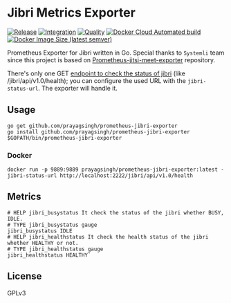 # Jibri Metrics Exporter

[![Release](https://github.com/prayagsingh/prometheus-jibri-exporter/actions/workflows/release.yml/badge.svg?branch=main)](https://github.com/prayagsingh/prometheus-jibri-exporter/actions/workflows/release.yml)
[![Integration](https://github.com/prayagsingh/prometheus-jibri-exporter/workflows/Integration/badge.svg?branch=main)](https://github.com/prayagsingh/prometheus-jibri-exporter/workflows/Integration/badge.svg?branch=main) [![Quality](https://github.com/prayagsingh/prometheus-jibri-exporter/workflows/Quality/badge.svg?branch=main)](https://github.com/prayagsingh/prometheus-jibri-exporter/workflows/Quality/badge.svg?branch=main) [![Docker Cloud Automated build](https://img.shields.io/docker/cloud/automated/prayagsingh/prometheus-jibri-exporter)](https://hub.docker.com/r/prayagsingh/prometheus-jibri-exporter) [![Docker Image Size (latest semver)](https://img.shields.io/docker/image-size/prayagsingh/prometheus-jibri-exporter)](https://hub.docker.com/r/prayagsingh/prometheus-jibri-exporter)

Prometheus Exporter for Jibri written in Go. Special thanks to `Systemli` team since this project is based on [Prometheus-jitsi-meet-exporter](https://github.com/systemli/prometheus-jitsi-meet-exporter) repository.

There's only one GET [endpoint to check the status of jibri](https://github.com/jitsi/jibri/blob/master/doc/http_api.md#url) (like /jibri/api/v1.0/health); you can configure the used URL with the `jibri-status-url`.
The exporter will handle it.

## Usage

```
go get github.com/prayagsingh/prometheus-jibri-exporter
go install github.com/prayagsingh/prometheus-jibri-exporter
$GOPATH/bin/prometheus-jibri-exporter
```

### Docker

```
docker run -p 9889:9889 prayagsingh/prometheus-jibri-exporter:latest -jibri-status-url http://localhost:2222/jibri/api/v1.0/health
```

## Metrics

```
# HELP jibri_busystatus It check the status of the jibri whether BUSY, IDLE.
# TYPE jibri_busystatus gauge
jibri_busystatus IDLE
# HELP jibri_healthstatus It check the health status of the jibri whether HEALTHY or not.
# TYPE jibri_healthstatus gauge
jibri_healthstatus HEALTHY`
```

## License

GPLv3
